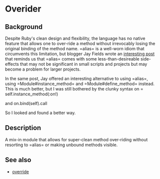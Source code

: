 # Overider

## Background
Despite Ruby's clean design and flexibility, the language has no native feature
that allows one to over-ride a method without irrevocably losing the original binding
of the method name.
=alias= is a well-worn idiom that circumvents this limitation,
but blogger Jay Fields wrote an [interesting post](http://blog.jayfields.com/2006/12/ruby-alias-method-alternative.html)
that reminds us that =alias= comes with some less-than-desireable side-effects
that may not be significant in small scripts and projects 
but may become a problem for larger projects.

In the same post, Jay offered an interesting alternative to using =alias=, using =Module#instance_method= and =Module#define_method= instead.
This is much better,
but I was still bothered by the clunky syntax
  on = self.instance_method(:on!)

and
  on.bind(self).call

So I looked and found a better way.

## Description
A mix-in module that allows for super-clean method over-riding without resorting to =alias= 
or making unbound methods visible.

## See also
  * [override](https://github.com/soveran/override)
